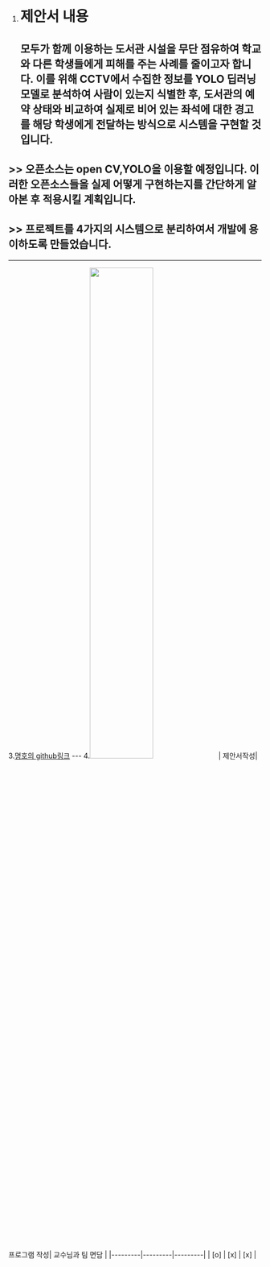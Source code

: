 1. # 제안서 내용 
   ## 모두가 함께 이용하는 도서관 시설을 무단 점유하여 학교와 다른 학생들에게 피해를 주는 사례를 줄이고자 합니다. 이를 위해 CCTV에서 수집한 정보를 YOLO 딥러닝 모델로 분석하여 사람이 있는지 식별한 후, 도서관의 예약 상태와 비교하여 실제로 비어 있는 좌석에 대한 경고를 해당 학생에게 전달하는 방식으로 시스템을 구현할 것입니다.
## >> 오픈소스는 open CV,YOLO을 이용할 예정입니다. 이러한 오픈소스들을 실제 어떻게 구현하는지를 간단하게 알아본 후 적용시킬 계획입니다.
## >> 프로젝트를 4가지의 시스템으로 분리하여서 개발에 용이하도록 만들었습니다. 
*** 
3.[명호의 github링크](https://github.com/putateast/open-source-lab) ---
4.<img src = "https://th.bing.com/th/id/OIP.UhX4I0tGos7HNj8hd9UTRAHaDW?rs=1&pid=ImgDetMain" width = "50%" height = "50%" >
| 제안서작성| 프로그램 작성| 교수님과 팀 면담  |
|---------|---------|---------|
| [o]   | [x]   | [x]   |

  

